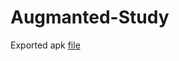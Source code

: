 # Augmanted-Study

Exported apk [file](https://drive.google.com/u/0/uc?id=1For_yvk3IC4-3XmjFhiF02k-BYTFQKIj&export=download) 
